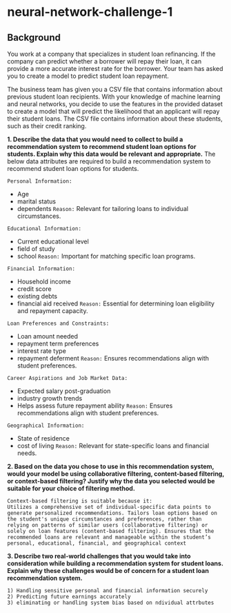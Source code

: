 # neural-network-challenge-1

## Background
You work at a company that specializes in student loan refinancing. If the company can predict whether a borrower will repay their loan, it can provide a more accurate interest rate for the borrower. Your team has asked you to create a model to predict student loan repayment.

The business team has given you a CSV file that contains information about previous student loan recipients. With your knowledge of machine learning and neural networks, you decide to use the features in the provided dataset to create a model that will predict the likelihood that an applicant will repay their student loans. The CSV file contains information about these students, such as their credit ranking.


**1. Describe the data that you would need to collect to build a recommendation system to recommend student loan options for students. Explain why this data would be relevant and appropriate.**
The below data attributes are required to build a recommendation system to recommend student loan options for students.

`Personal Information:`
- Age
- marital status 
- dependents
`Reason:` Relevant for tailoring loans to individual circumstances. 

`Educational Information:`
- Current educational level
- field of study
- school
`Reason:` Important for matching specific loan programs. 

`Financial Information:`
- Household income
- credit score
- existing debts
- financial aid received
`Reason:` Essential for determining loan eligibility and repayment capacity. 

`Loan Preferences and Constraints:`
- Loan amount needed
- repayment term preferences
- interest rate type
- repayment deferment
`Reason:` Ensures recommendations align with student preferences.

`Career Aspirations and Job Market Data:`
- Expected salary post-graduation
- industry growth trends
- Helps assess future repayment ability
`Reason:` Ensures recommendations align with student preferences.

`Geographical Information:`
- State of residence
- cost of living
`Reason:` Relevant for state-specific loans and financial needs.


**2. Based on the data you chose to use in this recommendation system, would your model be using collaborative filtering, content-based filtering, or context-based filtering? Justify why the data you selected would be suitable for your choice of filtering method.**

```
Context-based filtering is suitable because it:
Utilizes a comprehensive set of individual-specific data points to generate personalized recommendations. Tailors loan options based on the student's unique circumstances and preferences, rather than relying on patterns of similar users (collaborative filtering) or solely on loan features (content-based filtering). Ensures that the recommended loans are relevant and manageable within the student’s personal, educational, financial, and geographical context
```

**3. Describe two real-world challenges that you would take into consideration while building a recommendation system for student loans. Explain why these challenges would be of concern for a student loan recommendation system.**
```
1) Handling sensitive personal and financial information securely
2) Predicting future earnings accurately 
3) eliminating or handling system bias based on ndividual attrbutes 
```